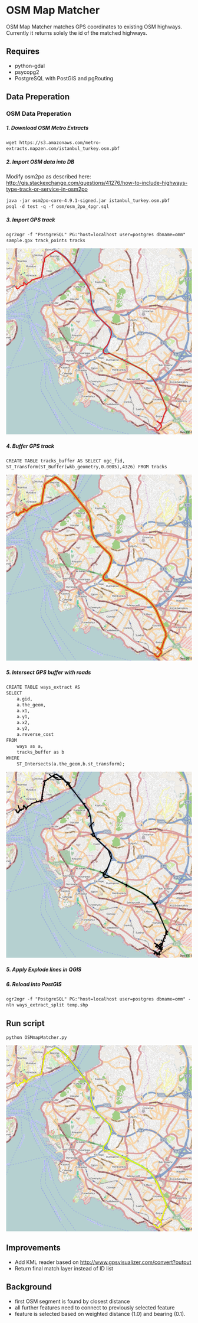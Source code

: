 # OSM Map Matcher
OSM Map Matcher matches GPS coordinates to existing OSM highways. Currently it returns solely the id of the matched highways.

## Requires
* python-gdal
* psycopg2
* PostgreSQL with PostGIS and pgRouting

## Data Preperation
### OSM Data Preperation
##### 1. Download OSM Metro Extracts
```
wget https://s3.amazonaws.com/metro-extracts.mapzen.com/istanbul_turkey.osm.pbf
```
##### 2. Import OSM data into DB
Modify osm2po as described here: http://gis.stackexchange.com/questions/41276/how-to-include-highways-type-track-or-service-in-osm2po
```
java -jar osm2po-core-4.9.1-signed.jar istanbul_turkey.osm.pbf
psql -d test -q -f osm/osm_2po_4pgr.sql
```

##### 3. Import GPS track
```
ogr2ogr -f "PostgreSQL" PG:"host=localhost user=postgres dbname=omm" sample.gpx track_points tracks
```
![alt tag](images/gps.jpg)

##### 4. Buffer GPS track
```
CREATE TABLE tracks_buffer AS SELECT ogc_fid, ST_Transform(ST_Buffer(wkb_geometry,0.0005),4326) FROM tracks
```
![alt tag](images/buffer.jpg)

##### 5. Intersect GPS buffer with roads
```
CREATE TABLE ways_extract AS
SELECT
    a.gid,
    a.the_geom,
    a.x1,
    a.y1,
    a.x2,
    a.y2,
    a.reverse_cost
FROM
    ways as a,
    tracks_buffer as b
WHERE
    ST_Intersects(a.the_geom,b.st_transform);
```
![alt tag](images/istanbulExtract.jpg)

##### 5. Apply Explode lines in QGIS
##### 6. Reload into PostGIS
```
ogr2ogr -f "PostgreSQL" PG:"host=localhost user=postgres dbname=omm" -nln ways_extract_split temp.shp
```
## Run script
```
python OSMmapMatcher.py
```
![alt tag](images/match.jpg)

## Improvements
* Add KML reader based on http://www.gpsvisualizer.com/convert?output
* Return final match layer instead of ID list


## Background
* first OSM segment is found by closest distance
* all further features need to connect to previously selected feature
* feature is selected based on weighted distance (1.0) and bearing (0.1).
